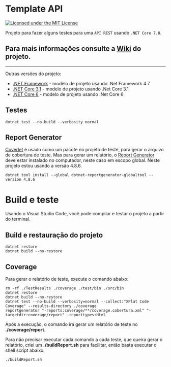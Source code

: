 # Template API

[![Licensed under the MIT License](https://img.shields.io/badge/License-MIT-blue.svg)](./LICENSE)

Projeto para fazer alguns testes para uma `API REST` usando `.NET Core 7.0`.

## Para mais informações consulte a [Wiki] do projeto.
___

Outras versões do projeto:

- [.NET Framework](https://github.com/RenatoPacheco/DotNet.TemplateApi/tree/dot-net-framework) - modelo de projeto usando .Net Framework 4.7
- [.NET Core 3.1](https://github.com/RenatoPacheco/DotNet.TemplateApi/tree/dot-net-core-3) - modelo de projeto usando .Net Core 3.1
- [.NET Core 6](https://github.com/RenatoPacheco/DotNet.TemplateApi/tree/dot-net-core-6) - modelo de projeto usando .Net Core 6

## Testes

```
dotnet test --no-build --verbosity normal
```

## Report Generator

[Coverlet] é usado como um pacote no projeto de teste, para gerar o arquivo de cobertura de teste. Mas para gerar um relatório, o [Report Generator] deve estar instalado no computador, neste caso em escopo global. Neste projeto estou usando a versão 4.8.6.

```	
dotnet tool install --global dotnet-reportgenerator-globaltool --version 4.8.6
```

# Build e teste

Usando o Visual Studio Code, você pode compilar e testar o projeto a partir do terminal.

## Build e restauração do projeto

```
dotnet restore
dotnet build --no-restore
```

## Coverage

Para gerar o relatório de teste, execute o comando abaixo:

```
rm -rf ./TestResults ./coverage ./test/bin ./src/bin
dotnet restore
dotnet build --no-restore
dotnet test --no-build --verbosity=normal --collect:"XPlat Code Coverage" --results-directory ./coverage
reportgenerator "-reports:coverage/**/coverage.cobertura.xml" "-targetdir:coverage/report" -reporttypes:Html
```

Após a execução, o comando irá gerar um relatório de teste no **./coverage/report**.

Para não precisar executar cada comando a cada teste, que queira gerar o relatório, criei um **./buildReport.sh** para facilitar, então basta executar o shell script abaixo:

```	
./buildReport.sh
```

<!-- Links -->

[Wiki]: <https://github.com/RenatoPacheco/DotNet.TemplateApi/wiki>
[Visual Studio]:<https://visualstudio.microsoft.com/>
[VSCode]:<https://code.visualstudio.com/>
[.Net Core 3.1]:<https://docs.microsoft.com/en-us/dotnet/core/whats-new/dotnet-core-3-1>
[.NET 5]:<https://docs.microsoft.com/en-us/dotnet/core/whats-new/dotnet-5>
[Report Generator]:<https://github.com/danielpalme/ReportGenerator>
[Coverlet]:<https://github.com/coverlet-coverage/coverlet>
[shields.io]:<https://shields.io/category/coverage>